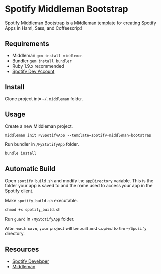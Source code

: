 Spotify Middleman Bootstrap
===========================
Spotify Middleman Bootstrap is a [Middleman](http://middlemanapp.com/) template for creating Spotify Apps in Haml, Sass, and Coffeescript!

Requirements
------------

*	Middleman `gem install middleman`
*	Bundler `gem install bundler`
*	Ruby 1.9.x recommended
*	[Spotify Dev Account](http://developer.spotify.com/en/spotify-apps-api/developer-signup/)

Install
------------

Clone project into `~/.middleman` folder.

Usage
-----

Create a new Middleman project.

	middleman init MySpotifyApp --template=spotify-middleman-bootstrap

Run bundler in `/MyStotifyApp` folder.

	bundle install

Automatic Build
---------------

Open `spotify_build.sh` and modify the `appDirectory` variable.  This is the folder your app is saved to and the name used to access your app in the Spotify client.

Make `spotify_build.sh` executable.

	chmod +x spotify_build.sh

Run `guard` in `/MyStotifyApp` folder. 

After each save, your project will be built and copied to the `~/Spotify` directory.

Resources
---------

*	[Spotify Developer](http://developer.spotify.com/en/spotify-apps-api/resources/)
*	[Middleman](http://middlemanapp.com/)